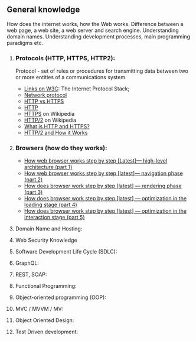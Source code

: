 ## General knowledge

How does the internet works, how the Web works. Difference between a web page, a web site, a web server and search engine. Understanding domain names. Understanding development processes, main programming paradigms etc.

1. ### Protocols (HTTP, HTTPS, HTTP2):

   <p>Protocol - set of rules or procedures for transmitting data between two or more entities of a communications system.</p>

   - [Links on W3C](https://www.w3.org/People/Frystyk/thesis/TcpIp.html): The Internet Protocol Stack;
   - [Network protocol](https://www.techtarget.com/searchnetworking/definition/protocol)
   - [HTTP vs HTTPS](https://www.freecodecamp.org/news/http-vs-https/)
   - [HTTP](https://en.wikipedia.org/wiki/HTTP)
   - [HTTPS](https://en.wikipedia.org/wiki/HTTPS) on Wikipedia
   - [HTTP/2](https://en.wikipedia.org/wiki/HTTP/2) on Wikipedia
   - [What is HTTP and HTTPS?](https://cabulous.medium.com/what-is-http-and-https-c3da5fd5adb4)
   - [HTTP/2 and How it Works](https://cabulous.medium.com/http-2-and-how-it-works-9f645458e4b2)

2. ### Browsers (how do they works):

   - [How web browser works step by step [Latest]— high-level architecture (part 1)](https://cabulous.medium.com/how-browser-works-part-i-process-and-thread-f63a9111bae9)
   - [How web browser works step by step [latest]— navigation phase (part 2)](https://cabulous.medium.com/how-does-browser-work-in-2019-part-ii-navigation-342b27e56d7b)
   - [How does browser work step by step [latest] — rendering phase (part 3)](https://cabulous.medium.com/how-does-browser-work-in-2019-part-iii-rendering-phase-i-850c8935958f)
   - [How does browser work step by step [latest] — optimization in the loading stage (part 4)](https://cabulous.medium.com/how-does-browser-work-in-2019-part-4-more-about-rendering-phase-fbba0d94a174)
   - [How does browser work step by step [latest] — optimization in the interaction stage (part 5)](https://cabulous.medium.com/how-does-browser-work-in-2019-part-5-optimization-in-the-interaction-stage-66b53b8ec0ad)

3. Domain Name and Hosting:
4. Web Security Knowledge
5. Software Development Life Cycle (SDLC):
6. GraphQL:
7. REST, SOAP:
8. Functional Programming:
9. Object-oriented programming (OOP):
10. MVC / MVVM / MV:
11. Object Oriented Design:
12. Test Driven development:

